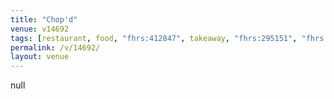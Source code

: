 ```yaml
---
title: "Chop'd"
venue: v14692
tags: [restaurant, food, "fhrs:412847", takeaway, "fhrs:295151", "fhrs:771812", "fhrs:294302"]
permalink: /v/14692/
layout: venue
---
```

null